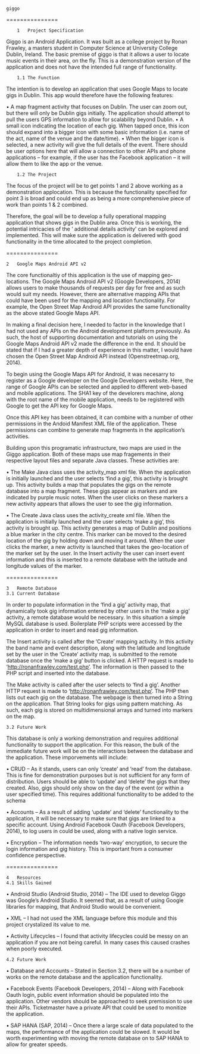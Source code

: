     giggo

===============

        1	Project Specification

Giggo is an Android Application. It was built as a college project by Ronan Frawley, a masters student in Computer Science at University College Dublin, Ireland. The basic premise of giggo is that it allows a user to locate music events in their area, on the fly. This is a demonstration version of the application and does not have the intended full range of functionality.

        1.1	The Function
The intention is to develop an application that uses Google Maps to locate gigs in Dublin. This app would therefore have the following features: 

• A map fragment activity that focuses on Dublin. The user can zoom out, but there will only be Dublin gigs initially. The application should attempt to pull the users GPS information to allow for scalability beyond Dublin. 
• A small icon indicating the location of each gig. When tapped once, this icon should expand into a bigger icon with some basic information (i.e. name of the act, name of the venue and the date/time). 
• When the bigger icon is selected, a new activity will give the full details of the event. There should be user options here that will allow a connection to other APIs and phone applications – for example, if the user has the Facebook application – it will allow them to like the app or the venue. 

        1.2	The Project
The focus of the project will be to get points 1 and 2 above working as a demonstration applocation. This is because the functionality specified for point 3 is broad and could end up as being a more comprehensive piece of work than points 1 & 2 combined.

Therefore, the goal will be to develop a fully operational mapping application that shows gigs in the Dublin area. Once this is working, the potential intricacies of the ‘ additional details activity’ can be explored and implemented. This will make sure the application is delivered with good functionality in the time allocated to the project completion.

===============

    2	Google Maps Android API v2

The core functionaltiy of this application is the use of mapping geo-locations. The Google Maps Android API v2 (Google Developers, 2014) allows users to make thousands of requests per day for free and as such would suit my needs. However, there are alternative mapping APIs that could have been used for the mapping and location functionality. For example, the Open Street Map Android API provides the same functionality as the above stated Google Maps API.

In making a final decision here, I needed to factor in the knowledge that I had not used any APIs on the Android development platform previously. As such, the host of supporting documentation and tutorials on using the Google Maps Android API v2 made the difference in the end. It should be stated that if I had a greater depth of experience in this matter, I would have chosen the Open Street Map Android API instead (Openstreetmap.org, 2014).

To begin using the Google Maps API for Android, it was necesarry to register as a Google developer on the Google Developers website. Here, the range of Google APIs can be selected and applied to different web-based and mobile applications. The SHA1 key of the develorers machine, along with the root name of the mobile application, needs to be registered with Google to get the API key for Google Maps.

Once this API key has been obtained, it can combine with a number of other permissions in the Andoid Manifest XML file of the application. These permissions can combine to generate map fragments in the application’s activities.

Building upon this programatic infrastructure, two maps are used in the Giggo application. Both of these maps use map fragements in their respective layout files and separate Java classes. These activities are:

•	The Make Java class uses the activity_map xml file. When the application is initially launched and the user selects ‘find a gig’, this activity is brought up. This activity builds a map that populates the gigs on the remote database into a map fragment. These gigs appear as markers and are indicated by purple music notes. When the user clicks on these markers a new activity appears that allows the user to see the gig information.

•	The Create Java class uses the activity_create xml file. When the application is initially launched and the user selects ‘make a gig’, this activity is brought up. This activity generates a map of Dublin and positions a blue marker in the city centre. This marker can be moved to the desired location of the gig by holding down and moving it around. When the user clicks the marker, a new activity is launched that takes the geo-location of the marker set by the user. In the Insert activity the user can insert event information and this is inserted to a remote database with the latitude and longitude values of the marker. 

===============

    3	Remote Database
    3.1	Current Database

In order to populate information in the ‘find a gig’ activity map, that dynamically took gig information entered by other users in the ‘make a gig’ activity, a remote database would be necessary. In this situation a simple MySQL database is used. Boilerplate PHP scripts were accessed by the application in order to insert and read gig information.

The Insert activity is called after the ‘Create’ mapping activity. In this activity the band name and event description, along with the latitude and longitude set by the user in the ‘Create’ activity map, is submitted to the remote database once the ‘make a gig’ button is clicked. A HTTP request is made to ‘http://ronanfrawley.com/test.php’. The information is then passed to the PHP script and inserted into the database.

The Make activity is called after the user selects to ‘find a gig’. Another HTTP request is made to ‘http://ronanfrawley.com/test.php’. The PHP then lists out each gig on the database. The webpage is then turned into a String on the application. That String looks for gigs using pattern matching. As such, each gig is stored on multidimensional arrays and turned into markers on the map.

    3.2	Future Work

This database is only a working demonstration and requires additional functionality to support the application. For this reason, the bulk of the immediate future work will be on the interactions between the database and the application. These imporvements will include:

•	CRUD – As it stands, users can only ‘create’ and ‘read’ from the database. This is fine for demonstration purposes but is not sufficient for any form of distribution. Users should be able to ‘update’ and ‘delete’ the gigs that they created. Also, gigs should only show on the day of the event (or within a user specified time). This requires additional functionality to be added to the schema  

•	Accounts – As a result of adding ‘update’ and ‘delete’ functionality to the application, it will be necessary to make sure that gigs are linked to a specific account. Using Android Facebook Oauth (Facebook Developers, 2014), to log users in could be used, along with a native login service.

•	Encryption – The information needs ‘two-way’ encryption, to secure the login information and gig history. This is important from a consumer confidence perspective.

===============

    4	Resources
    4.1	Skills Gained

•	Android Studio (Android Studio, 2014) – The IDE used to develop Giggo was Google’s Android Studio. It seemed that, as a result of using Google libraries for mapping, that Android Studio would be convenient.

•	XML – I had not used the XML language before this module and this project crystalized its value to me. 

•	Activity Lifecycles – I found that activity lifecycles could be messy on an application if you are not being careful. In many cases this caused crashes when poorly executed.

    4.2	Future Work

•	Database and Accounts – Stated in Section 3.2, there will be a number of works on the remote database and the application functionality.

•	Facebook Events (Facebook Developers, 2014) – Along with Facebook Oauth login, public event information should be populated into the application. Other vendors should be approached to seek premission to use their APIs. Ticketmaster have a private API that could be used to monitize the application.

•	SAP HANA (SAP, 2014) – Once there a large scale of data populated to the maps, the performance of the application could be slowed. It would be worth experimenting with moving the remote database on to SAP HANA to allow for greater speeds.


